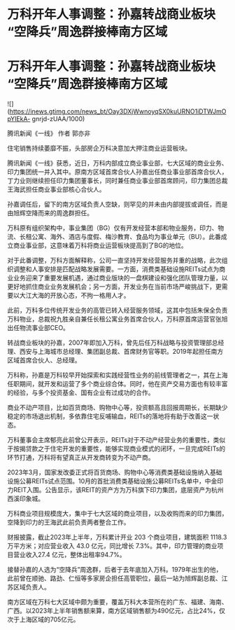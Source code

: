 # 万科开年人事调整：孙嘉转战商业板块 “空降兵”周逸群接棒南方区域

# 万科开年人事调整：孙嘉转战商业板块 “空降兵”周逸群接棒南方区域

![](https://inews.gtimg.com/news_bt/Oay3DXjWwnoyqSX0kuURNO1iDTWJmOpYIEkA-
gnrjd-zUAA/1000)

腾讯新闻《一线》 作者 郭亦非

住宅销售持续萎靡不振，头部房企万科决意加大押注商业运营板块。

腾讯新闻《一线》获悉，近日，万科内部成立商业事业部，七大区域的商业业务、印力集团统一并入其中。原南方区域首席合伙人孙嘉出任商业事业部首席合伙人，丁力业则继续担任印力集团董事长，同时兼任商业事业部首席顾问，印力集团总裁王海武担任商业事业部核心合伙人。

孙嘉调任后，留下的南方区域负责人空缺，则罕见的并未由内部提拔或调任，而是由旭辉空降而来的周逸群担任。

万科原有组织架构中，事业集团（BG）仅有开发经营本部和物业服务，印力、物流、长租公寓、海外、酒店与度假、梅沙教育、食品均为事业单元（BU）。此番成立商业事业部，这意味着万科将商业运营板块提高到了BG的地位。

对于此番调整，万科方面解释称，公司一直坚持开发经营服务并重的战略，此次组织调整和人事安排是匹配战略发展需要。一方面，消费类基础设施REITs试点为商业业务迎来了重要发展机遇，通过商业版块的一盘棋建设和强化团队管理力量，以更好地抓住商业业务发展机会；另一方面，开发业务在当前市场严峻挑战下，更需要以大江大海的开放心态，不拘一格用人才。

此前，万科多位传统开发业务的高管已转入经营服务领域，这其中包括朱保全负责万科物业，总裁祝九胜亲自兼任长租公寓业务首席合伙人，万科原首席运营官张旭出任物流事业部CEO。

转战商业板块的孙嘉，2007年即加入万科，曾先后任万科战略与投资管理部总经理、西安与上海城市总经理、集团副总裁、首席财务官等职。2019年起担任南方区域首席合伙人、总经理。

万科称，孙嘉是万科较早开始探索和实践经营性业务的前线管理者之一，其在上海任职期间，就开发和运营了多个商业综合体。同时，他在资产交易方面也有较丰富的经验，与多个投资基金、国有企业有过成功的合作。

商业不动产项目，比如百货商场、购物中心等，投资额高且回报周期长，长期缺少稳定的市场退出机制，多依靠住宅反哺输血，REITs的落地将有助于改善这一状态。

万科董事会主席郁亮此前曾公开表示，REITs对于不动产经营业务的重要性，类似于按揭贷款之于住宅开发的重要性，能够实现商业模式的闭环，一旦完成REITs的环节打通，万科将有望真正从开发商转变为不动产商。

2023年3月，国家发改委正式将百货商场、购物中心等消费类基础设施纳入基础设施公募REITs试点范围。10月的首批消费类基础设施公募REITs名单中，中金印力REIT入围。公告显示，该REIT的资产方为万科旗下印力集团，底层资产为杭州西溪印象城。

万科商业项目规模庞大，集中于七大区域的商业项目，以及收购而来的印力集团，空降到印力的王海武此前负责两者整合工作。

财报披露，截止2023年上半年，万科累计开业 203 个商业项目，建筑面积 1118.3 万平方米；对应营业收入 43.0 亿元，同比增长
7.3%。其中，印力管理的商业项目营业收入27.4 亿元，整体出租率94.7%。

接替孙嘉的人选为“空降兵”周逸群，后者于去年底加入万科。1979年出生的他，此前曾在顺驰、路劲、仁恒等多家房企担任高管职位，最后一站为旭辉副总裁、江苏区域负责人。

南方区域在万科七大区域中颇为重要，覆盖万科大本营所在的广东、福建、海南、广西。以2023年上半年销售额来算，南方区域销售额为490亿元，占比24%，仅次于上海区域的705亿元。


